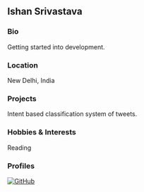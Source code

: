 ## Ishan Srivastava

### Bio
Getting started into development.

### Location
New Delhi, India

### Projects
Intent based classification system of tweets.

### Hobbies & Interests
Reading

### Profiles
[![GitHub][github-img]](https://github.com/ishan-sriv/) 

<!-- Don't edit the below 2 lines -->
[twitter-img]: https://i.imgur.com/wWzX9uB.png
[github-img]: https://i.imgur.com/9I6NRUm.png
